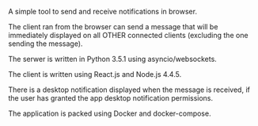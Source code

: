 A simple tool to send and receive notifications in browser.

The client ran from the browser can send a message that will be immediately displayed on all OTHER connected clients
(excluding the one sending the message).

The serwer is written in Python 3.5.1 using asyncio/websockets.

The client is written using React.js and Node.js 4.4.5.

There is a desktop notification displayed when the message is received, if the user has granted the app desktop notification
permissions.

The application is packed using Docker and docker-compose.